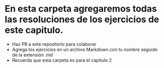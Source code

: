 # En esta carpeta agregaremos todas las resoluciones de los ejercicios de este capitulo. 
- Haz PR a este repositorio para colaborar 
- Agrega los ejercicios en un archivo Markdown con tu nombre seguido de la extensión .md 
- Recuerda que esta carpeta es para el capitulo 2
